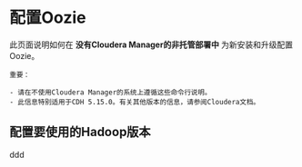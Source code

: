 配置Oozie
================================================================================
此页面说明如何在 **没有Cloudera Manager的非托管部署中** 为新安装和升级配置Oozie。

```
重要：

- 请在不使用Cloudera Manager的系统上遵循这些命令行说明。
- 此信息特别适用于CDH 5.15.0。有关其他版本的信息，请参阅Cloudera文档。
```

## 配置要使用的Hadoop版本











































ddd
